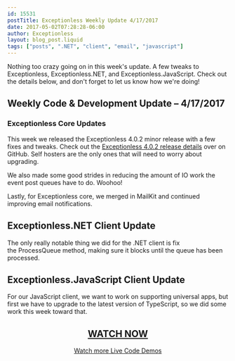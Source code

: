 ```yaml
---
id: 15531
postTitle: Exceptionless Weekly Update 4/17/2017
date: 2017-05-02T07:28:28-06:00
author: Exceptionless
layout: blog_post.liquid
tags: ["posts", ".NET", "client", "email", "javascript"]
---
```


Nothing too crazy going on in this week's update. A few tweaks to Exceptionless, Exceptionless.NET, and Exceptionless.JavaScript. Check out the details below, and don't forget to let us know how we're doing!<!--more-->

## Weekly Code & Development Update &#8211; 4/17/2017

### Exceptionless Core Updates

This week we released the Exceptionless 4.0.2 minor release with a few fixes and tweaks. Check out the [Exceptionless 4.0.2 release details](https://github.com/exceptionless/Exceptionless/releases/tag/v4.0.2) over on GitHub. Self hosters are the only ones that will need to worry about upgrading.

We also made some good strides in reducing the amount of IO work the event post queues have to do. Woohoo!

Lastly, for Exceptionless core, we merged in MailKit and continued improving email notifications.

## Exceptionless.NET Client Update

The only really notable thing we did for the .NET client is fix the ProcessQueue method, making sure it blocks until the queue has been processed.

## Exceptionless.JavaScript Client Update

For our JavaScript client, we want to work on supporting universal apps, but first we have to upgrade to the latest version of TypeScript, so we did some work this week toward that.

<h2 style="text-align: center;">
  <a href="https://youtu.be/NH1sDXUnsBI?list=PLGHP7IVwFs_81fZTMgF7Dm5e0Ax4YvW_V">WATCH NOW</a>
</h2>

<p style="text-align: center;">
  <a href="/category/weekly-updates/">Watch more Live Code Demos</a>
</p>
